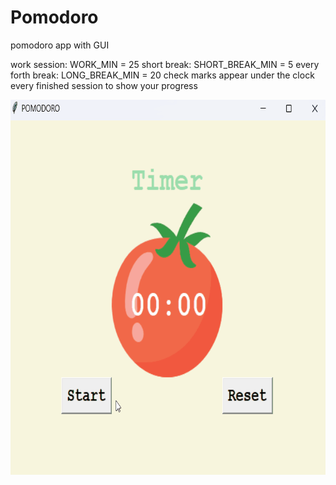 # Pomodoro
pomodoro app with GUI

work session: WORK_MIN = 25
short break: SHORT_BREAK_MIN = 5
every forth break: LONG_BREAK_MIN = 20
check marks appear under the clock every finished session to show your progress

<img src="https://github.com/GeorgiyBereza/Pomodoro/blob/main/pomodoro.gif" width="600" height="600" />
